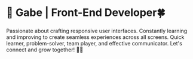 <h1 align="left">👋 Gabe | Front-End Developer🍀</h1>

###




<p align="left">Passionate about crafting responsive user interfaces. Constantly learning and improving to create seamless experiences across all screens. Quick learner, problem-solver, team player, and effective communicator. Let's connect and grow together! 🚀✨</p>
